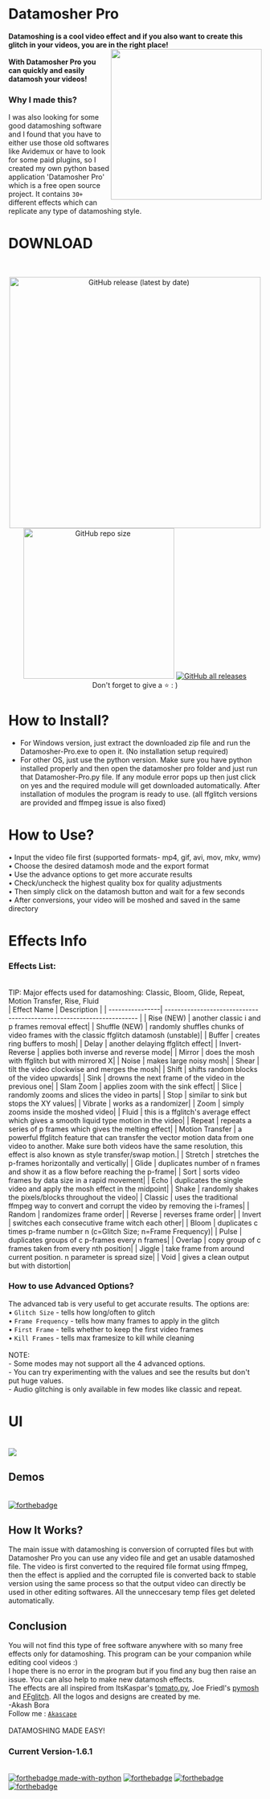 # Datamosher Pro
<b>Datamoshing is a cool video effect and if you also want to create this glitch in your videos, you are in the right place!
<br><img align="right" src="https://user-images.githubusercontent.com/89206401/141642297-7c62cf6f-7024-430f-88a2-c9cbbf0dc655.png" width="300">
<br>With Datamosher Pro you can quickly and easily datamosh your videos!</b><br>
### Why I made this?
I was also looking for some good datamoshing software and I found that you have to either use those old softwares like Avidemux or have to look for some paid plugins, so I created my own python based application 'Datamosher Pro' which is a free open source project. It contains `30+` different effects which can replicate any type of datamoshing style.
# DOWNLOAD
<br> <p align='center'> [<img alt="GitHub release (latest by date)" src="https://img.shields.io/github/v/release/Akascape/Datamosher-Pro?display_name=release&label=Windows&logo=Windows&logoColor=019df4&style=for-the-badge" width="500">](https://github.com/Akascape/Datamosher-Pro/releases/download/Datamosher_Prov1.6/Datamosher_Pro_win64.zip) </br> [<img alt="GitHub repo size" src="https://img.shields.io/github/repo-size/Akascape/Datamosher-Pro?color=9508e2&label=Source%20Code&logo=Python&logoColor=yellow&style=for-the-badge"  width="300">](https://github.com/Akascape/Datamosher-Pro/releases/download/Datamosher_Prov1.6/Datamosher_Pro-python_version.zip) [<img alt="GitHub all releases" src="https://img.shields.io/github/downloads/Akascape/Datamosher-Pro/total?style=for-the-badge">](https://github.com/Akascape/Datamosher-Pro/releases/tag/Datamosher_Prov1.6) <br> Don't forget to give a ⭐ : ) </p>

# How to Install?
- For Windows version, just extract the downloaded zip file and run the Datamosher-Pro.exe to open it. (No installation setup required)
- For other OS, just use the python version. Make sure you have python installed properly and then open the datamosher pro folder and just run that Datamosher-Pro.py file. If any module error pops up then just click on yes and the required module will get downloaded automatically. After installation of modules the program is ready to use. (all ffglitch versions are provided and ffmpeg issue is also fixed)
# How to Use?
• Input the video file first (supported formats- mp4, gif, avi, mov, mkv, wmv)
<br>• Choose the desired datamosh mode and the export format
<br>• Use the advance options to get more accurate results
<br>• Check/uncheck the highest quality box for quality adjustments
<br>• Then simply click on the datamosh button and wait for a few seconds
<br>• After conversions, your video will be moshed and saved in the same directory
# Effects Info
### Effects List:
<br> TIP: Major effects used for datamoshing: Classic, Bloom, Glide, Repeat, Motion Transfer, Rise, Fluid
<br>
| Effect Name     | Description                                                           |
| ----------------| --------------------------------------------------------------------- |
| Rise (NEW)      | another classic i and p frames removal effect|
| Shuffle (NEW)   | randomly shuffles chunks of video frames with the classic ffglitch datamosh (unstable)|
| Buffer          | creates ring buffers to mosh|
| Delay           | another delaying ffglitch effect|
| Invert-Reverse  | applies both inverse and reverse mode|
| Mirror          | does the mosh with ffglitch but with mirrored X|
| Noise           | makes large noisy mosh|
| Shear           | tilt the video clockwise and merges the mosh|
| Shift           | shifts random blocks of the video upwards|
| Sink            | drowns the next frame of the video in the previous one|
| Slam Zoom       | applies zoom with the sink effect|
| Slice           | randomly zooms and slices the video in parts|
| Stop            | similar to sink but stops the XY values|
| Vibrate         | works as a randomizer|
| Zoom            | simply zooms inside the moshed video|
| Fluid           | this is a ffglitch's average effect which gives a smooth liquid type motion in the video|
| Repeat          | repeats a series of p frames which gives the melting effect|
| Motion Transfer | a powerful ffglitch feature that can transfer the vector motion data from one video to another. Make sure both videos have the same resolution, this effect is also known as style transfer/swap motion.|
| Stretch         | stretches the p-frames horizontally and vertically|
| Glide           | duplicates number of n frames and show it as a flow before reaching the p-frame|
| Sort            | sorts video frames by data size in a rapid movement|
| Echo            | duplicates the single video and apply the mosh effect in the midpoint|
| Shake           | randomly shakes the pixels/blocks throughout the video|
| Classic         | uses the traditional ffmpeg way to convert and corrupt the video by removing the i-frames|
| Random          | randomizes frame order|
| Reverse         | reverses frame order|
| Invert          | switches each consecutive frame witch each other|
| Bloom           | duplicates c times p-frame number n (c=Glitch Size; n=Frame Frequency)|
| Pulse           | duplicates groups of c p-frames every n frames|
| Overlap         | copy group of c frames taken from every nth position|
| Jiggle          | take frame from around current position. n parameter is spread size|
| Void            | gives a clean output but with distortion|
### How to use Advanced Options?
The advanced tab is very useful to get accurate results. The options are:
<br>• `Glitch Size` - tells how long/often to glitch
<br>• `Frame Frequency` - tells how many frames to apply in the glitch
<br>• `First Frame` - tells whether to keep the first video frames
<br>• `Kill Frames` - tells max framesize to kill while cleaning
<br>
<br>NOTE:
<br>- Some modes may not support all the 4 advanced options.
<br>- You can try experimenting with the values and see the results but don't put huge values.
<br>- Audio glitching is only available in few modes like classic and repeat.
# UI
<br><img src="https://user-images.githubusercontent.com/89206401/142208408-6970448d-fe9d-4e60-aac6-21809aefcfca.png">
## Demos
<br> [![forthebadge](https://forthebadge.com/images/badges/check-it-out.svg)](https://github.com/Akascape/Datamosher-Pro/blob/Datamosher-Pro-v1.6/Demos.md)
## How It Works?
The main issue with datamoshing is conversion of corrupted files but with Datamosher Pro you can use any video file and get an usable datamoshed file. The video is first converted to the required file format using ffmpeg, then the effect is applied and the corrupted file is converted back to stable version using the same process so that the output video can directly be used in other editing softwares. All the unneccesary temp files get deleted automatically.
## Conclusion
You will not find this type of free software anywhere with so many free effects only for datamoshing. This program can be your companion while editing cool videos :)
<br>I hope there is no error in the program but if you find any bug then raise an issue. You can also help to make new datamosh effects.
<br>The effects are all inspired from ItsKaspar's [tomato.py](https://github.com/itsKaspar/tomato), Joe Friedl's [pymosh](https://github.com/grampajoe/pymosh) and [FFglitch](https://ffglitch.org/). 
All the logos and designs are created by me. <br>-Akash Bora
<br>Follow me : [`Akascape`](https://github.com/Akascape)
<br>
<br> DATAMOSHING MADE EASY!
### Current Version-1.6.1
<br> [![forthebadge made-with-python](http://ForTheBadge.com/images/badges/made-with-python.svg)](https://www.python.org/) [![forthebadge](https://forthebadge.com/images/badges/built-with-love.svg)](https://github.com/Akascape/Datamosher-Pro) [![forthebadge](https://forthebadge.com/images/badges/open-source.svg)](https://github.com/Akascape/Datamosher-Pro) [![forthebadge](https://forthebadge.com/images/badges/not-a-bug-a-feature.svg)](https://github.com/Akascape/Datamosher-Pro)


